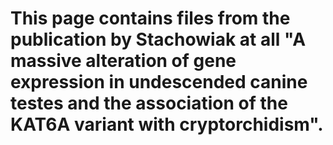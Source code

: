 

# This page contains files from the publication by Stachowiak at all  "A massive alteration of gene expression in undescended canine testes and the association of the KAT6A variant with cryptorchidism". 
